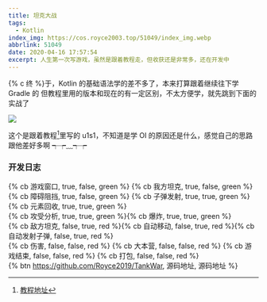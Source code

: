 ```yaml
---
title: 坦克大战
tags:
  - Kotlin
index_img: https://cos.royce2003.top/51049/index_img.webp
abbrlink: 51049
date: 2020-04-16 17:57:54
excerpt: 人生第一次写游戏，虽然是跟着教程走，但收获还是非常多，还在开发中
---
```


{% c 终 %}于，Kotlin 的基础语法学的差不多了，本来打算跟着继续往下学 Gradle 的
但教程里用的版本和现在的有一定区别，不太方便学，就先跳到下面的实战了

![](https://cos.royce2003.top/51049/01.webp)

这个是跟着教程[^1]里写的
u1s1，不知道是学 OI 的原因还是什么，感觉自己的思路跟他差好多啊 ┭┮﹏┭┮

### 开发日志

{% cb 游戏窗口, true, false, green %}
{% cb 我方坦克, true, false, green %}
{% cb 障碍阻挡, true, false, green %}
{% cb 子弹发射, true, true, green %}{% cb 元素回收, true, true, green %}<br>
{% cb 攻受分析, true, true, green %}{% cb 爆炸, true, true, green %}<br>
{% cb 敌方坦克, false, true, red %}{% cb 自动移动, false, true, red %}{% cb 自动发射子弹, false, true, red %}<br>
{% cb 伤害, false, false, red %}
{% cb 大本营, false, false, red %}
{% cb 游戏结束, false, false, red %}
{% cb 打包, false, false, red %}
<br>
{% btn https://github.com/Royce2019/TankWar, 源码地址, 源码地址 %}

[^1]: [教程地址](https://www.bilibili.com/video/BV1WW411z7PA)